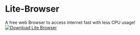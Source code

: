 # Lite-Browser
A free web Browser to access internet fast with less CPU usage! <br>
<a href="https://sourceforge.net/projects/lite-browser/files/latest/download" rel="nofollow"><img alt="Download Lite Browser" src="https://a.fsdn.com/con/app/sf-download-button"></a>

